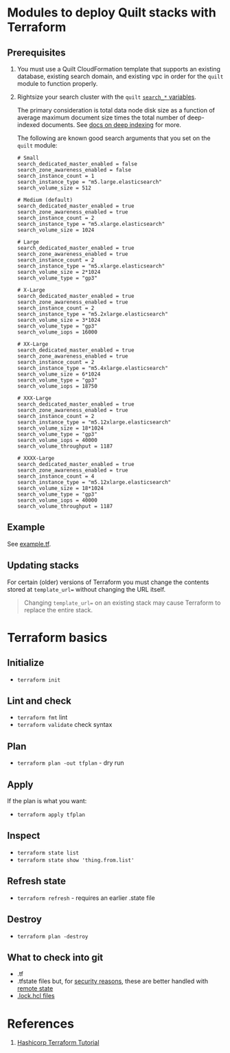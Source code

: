 # Modules to deploy Quilt stacks with Terraform

## Prerequisites
1. You must use a Quilt CloudFormation template that supports an existing database,
existing search domain, and existing vpc in order for the  `quilt` module to
function properly.

1. Rightsize your search cluster with the `quilt`
[`search_*` variables](./modules/quilt/variables.tf).

    The primary consideration is total data node disk size as a function of average
    maximum document size times the total number of deep-indexed documents.
    See [docs on deep indexing](https://docs.quiltdata.com/catalog/searchquery#indexing) for more.

    The following are known good search arguments that you set on the `quilt` module:

    ```
    # Small
    search_dedicated_master_enabled = false
    search_zone_awareness_enabled = false
    search_instance_count = 1
    search_instance_type = "m5.large.elasticsearch"
    search_volume_size = 512

    # Medium (default)
    search_dedicated_master_enabled = true
    search_zone_awareness_enabled = true
    search_instance_count = 2
    search_instance_type = "m5.xlarge.elasticsearch"
    search_volume_size = 1024

    # Large
    search_dedicated_master_enabled = true
    search_zone_awareness_enabled = true
    search_instance_count = 2
    search_instance_type = "m5.xlarge.elasticsearch"
    search_volume_size = 2*1024
    search_volume_type = "gp3"

    # X-Large
    search_dedicated_master_enabled = true
    search_zone_awareness_enabled = true
    search_instance_count = 2
    search_instance_type = "m5.2xlarge.elasticsearch"
    search_volume_size = 3*1024
    search_volume_type = "gp3"
    search_volume_iops = 16000

    # XX-Large
    search_dedicated_master_enabled = true
    search_zone_awareness_enabled = true
    search_instance_count = 2
    search_instance_type = "m5.4xlarge.elasticsearch"
    search_volume_size = 6*1024
    search_volume_type = "gp3"
    search_volume_iops = 18750

    # XXX-Large
    search_dedicated_master_enabled = true
    search_zone_awareness_enabled = true
    search_instance_count = 2
    search_instance_type = "m5.12xlarge.elasticsearch"
    search_volume_size = 18*1024
    search_volume_type = "gp3"
    search_volume_iops = 40000
    search_volume_throughput = 1187

    # XXXX-Large
    search_dedicated_master_enabled = true
    search_zone_awareness_enabled = true
    search_instance_count = 4
    search_instance_type = "m5.12xlarge.elasticsearch"
    search_volume_size = 18*1024
    search_volume_type = "gp3"
    search_volume_iops = 40000
    search_volume_throughput = 1187
    ```

## Example
See [example.tf](./example.tf).

## Updating stacks
For certain (older) versions of Terraform you must change the contents stored 
at `template_url=` without changing the URL itself.

> Changing `template_url=` on an existing stack may cause Terraform to
> replace the entire stack.

# Terraform basics

## Initialize
* `terraform init`

## Lint and check
* `terraform fmt` lint
* `terraform validate` check syntax

## Plan
* `terraform plan -out tfplan` - dry run

## Apply
If the plan is what you want:
* `terraform apply tfplan`

## Inspect
* `terraform state list`
* `terraform state show 'thing.from.list'`

## Refresh state
* `terraform refresh` - requires an earlier .state file

## Destroy
* `terraform plan -destroy`

## What to check into git
* .tf
* .tfstate files but,
for [security reasons](https://stackoverflow.com/questions/38486335/should-i-commit-tfstate-files-to-git),
these are better handled with
[remote state](https://developer.hashicorp.com/terraform/language/state/remote)
* [.lock.hcl files](https://stackoverflow.com/questions/67963719/should-terraform-lock-hcl-be-included-in-the-gitignore-file)

# References
1. [Hashicorp Terraform Tutorial](https://developer.hashicorp.com/terraform/tutorials/aws-get-started/aws-build)
